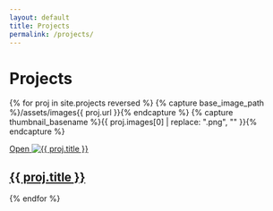 ```yaml
---
layout: default
title: Projects
permalink: /projects/
---
```


<h1>Projects</h1>

{% for proj in site.projects reversed %}
  {% capture base_image_path %}/assets/images{{ proj.url }}{% endcapture %}
  {% capture thumbnail_basename %}{{ proj.images[0] | replace: ".png", "" }}{% endcapture %}
  <article class="project-block">
    <a class="project-link" href="{{ proj.url }}">
      <span>Open</span>
    </a>
    <a class="project-thumbnail" href="{{ proj.url }}">
      <img
        class="thumbnail"
        alt="{{ proj.title }}"
        srcset="{{ base_image_path }}/{{ thumbnail_basename }}-thumb-1x.png 1x,
                {{ base_image_path }}/{{ thumbnail_basename }}-thumb-2x.png 2x"
        src="{{ base_image_path }}/{{ thumbnail_basename }}-thumb-2x.png"
      >
    </a>
    <a class="project-title" href="{{ proj.url }}">
      <h2>{{ proj.title }}</h2>
    </a>
  </article>
{% endfor %}
